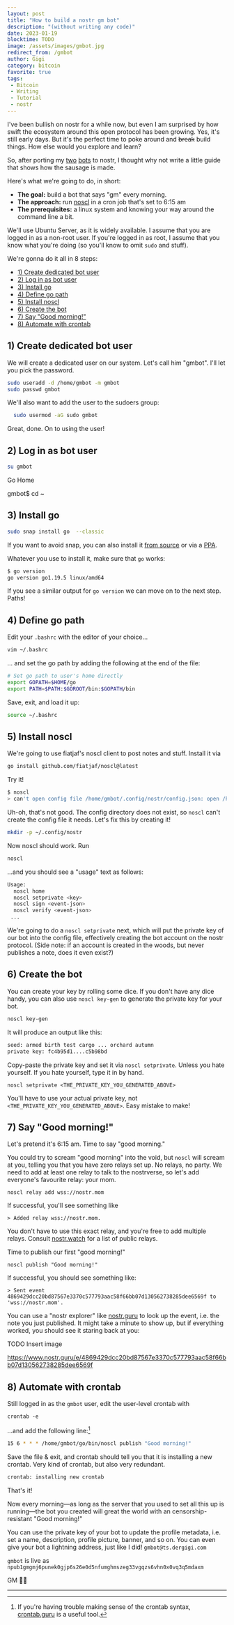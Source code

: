 ```yaml
---
layout: post
title: "How to build a nostr gm bot"
description: "(without writing any code)"
date: 2023-01-19
blocktime: TODO
image: /assets/images/gmbot.jpg
redirect_from: /gmbot
author: Gigi
category: bitcoin
favorite: true
tags:
 - Bitcoin
 - Writing
 - Tutorial
 - nostr
---
```





I've been bullish on nostr for a while now, but even I am surprised by how swift the ecosystem around this open protocol has been growing. Yes, it's still early days. But it's the perfect time to poke around and ~~break~~ build things. How else would you explore and learn?

So, after porting my [two](https://www.nostr.guru/p/npub1satst5p5jcacfpagy3jxscf2s48d9dd0v6lfxms7frp9e6t2w5xstmsfjp) [bots](https://www.nostr.guru/p/npub1satsv3728d65nenvkmzthrge0aduj8088dvwkxk70rydm407cl4s87sfhu) to nostr, I thought why not write a little guide that shows how the sausage is made.

Here's what we're going to do, in short:

- **The goal:** build a bot that says "gm" every morning.
- **The approach:** run [noscl](https://github.com/fiatjaf/noscl) in a cron job that's set to 6:15 am
- **The prerequisites:** a linux system and knowing your way around the command line a bit.

We'll use Ubuntu Server, as it is widely available. I assume that you are logged in as a non-root user. If you're logged in as root, I assume that you know what you're doing (so you'll know to omit `sudo` and stuff).

We're gonna do it all in 8 steps:

- [1) Create dedicated bot user](#1-create-dedicated-bot-user)
- [2) Log in as bot user](#2-log-in-as-bot-user)
- [3) Install go](#3-install-go)
- [4) Define go path](#4-define-go-path)
- [5) Install noscl](#5-install-noscl)
- [6) Create the bot](#6-create-the-bot)
- [7) Say "Good morning!"](#7-say-good-morning)
- [8) Automate with crontab](#8-automate-with-crontab)

## 1) Create dedicated bot user

We will create a dedicated user on our system.
Let's call him "gmbot".
I'll let you pick the password.

```bash
sudo useradd -d /home/gmbot -m gmbot
sudo passwd gmbot
```

We'll also want to add the user to the sudoers group:

```bash
  sudo usermod -aG sudo gmbot
```

Great, done. On to using the user!

## 2) Log in as bot user

```bash
su gmbot
```

Go Home

  gmbot$ cd ~

## 3) Install go

```bash
sudo snap install go  --classic
```

If you want to avoid snap, you can also install it [from source](https://www.digitalocean.com/community/tutorials/how-to-install-go-on-ubuntu-20-04) or via a [PPA](https://askubuntu.com/a/1377308).

Whatever you use to install it, make sure that `go` works:

```bash
$ go version
go version go1.19.5 linux/amd64
```

If you see a similar output for `go version` we can move on to the next step. Paths!

## 4) Define go path

Edit your `.bashrc` with the editor of your choice...

```bash
vim ~/.bashrc
```

... and set the go path by adding the following at the end of the file:

```bash
# Set go path to user's home directly
export GOPATH=$HOME/go
export PATH=$PATH:$GOROOT/bin:$GOPATH/bin
```

Save, exit, and load it up:

```bash
source ~/.bashrc
```

## 5) Install noscl

We're going to use fiatjaf's noscl client to post notes and stuff. Install it via

```bash
go install github.com/fiatjaf/noscl@latest
```

Try it!

```bash
$ noscl
> can't open config file /home/gmbot/.config/nostr/config.json: open /home/gmbot/.config/nostr/config.json: no such file or directory
```

Uh-oh, that's not good. The config directory does not exist, so `noscl` can't create the config file it needs. Let's fix this by creating it!

```bash
mkdir -p ~/.config/nostr
```

Now noscl should work. Run

```bash
noscl
```

...and you should see a "usage" text as follows:

```bash
Usage:
  noscl home
  noscl setprivate <key>
  noscl sign <event-json>
  noscl verify <event-json>
 ...
```

We're going to do a `noscl setprivate` next, which will put the private key of our bot into the config file, effectively creating the bot account on the nostr protocol. (Side note: if an account is created in the woods, but never publishes a note, does it even exist?)

## 6) Create the bot

You can create your key by rolling some dice. If you don't have any dice handy, you can also use `noscl key-gen` to generate the private key for your bot.

```bash
noscl key-gen
```

It will produce an output like this:

```bash
seed: armed birth test cargo ... orchard autumn
private key: fc4b95d1....c5b98bd
```

Copy-paste the private key and set it via `noscl setprivate`. Unless you hate yourself. If you hate yourself, type it in by hand.

```
noscl setprivate <THE_PRIVATE_KEY_YOU_GENERATED_ABOVE>
```

You'll have to use your actual private key, not `<THE_PRIVATE_KEY_YOU_GENERATED_ABOVE>`. Easy mistake to make!

## 7) Say "Good morning!"

Let's pretend it's 6:15 am. Time to say "good morning."

You could try to scream "good morning" into the void, but `noscl` will scream at you, telling you that you have zero relays set up. No relays, no party. We need to add at least one relay to talk to the nostrverse, so let's add everyone's favourite relay: your mom.

```
noscl relay add wss://nostr.mom
```

If successful, you'll see something like

```
> Added relay wss://nostr.mom.
```

You don't have to use this exact relay, and you're free to add multiple relays. Consult [nostr.watch](https://nostr.watch/relays/find#public) for a list of public relays.

Time to publish our first "good morning!"

```
noscl publish "Good morning!"
```

If successful, you should see something like:

```
> Sent event 4869429dcc20bd87567e3370c577793aac58f66bb07d130562738285dee6569f to 'wss://nostr.mom'.
```

You can use a "nostr explorer" like [nostr.guru](https://www.nostr.guru/e/4869429dcc20bd87567e3370c577793aac58f66bb07d130562738285dee6569f) to look up the event, i.e. the note you just published. It might take a minute to show up, but if everything worked, you should see it staring back at you:

TODO Insert image

<https://www.nostr.guru/e/4869429dcc20bd87567e3370c577793aac58f66bb07d130562738285dee6569f>

## 8) Automate with crontab

Still logged in as the `gmbot` user, edit the user-level crontab with

```
crontab -e
```

...and add the following line:[^fn-crontab]

[^fn-crontab]: If you're having trouble making sense of the crontab syntax, [crontab.guru](https://crontab.guru/#15_6_*_*_*) is a useful tool.

```bash
15 6 * * * /home/gmbot/go/bin/noscl publish "Good morning!"
```

Save the file & exit, and crontab should tell you that it is installing a new
crontab. Very kind of crontab, but also very redundant.

```bash
crontab: installing new crontab
```

That's it!

Now every morning—as long as the server that you used to set all this up is
running—the bot you created will great the world with an censorship-resistant
"Good morning!"

You can use the private key of your bot to update the profile metadata, i.e. set
a name, description, profile picture, banner, and so on. You can even give your
bot a lightning address, just like I did! `gmbot@ts.dergigi.com`

`gmbot` is live as `npub1gmgmj6punek0gjp6s26e0d5nfumghmszeg33vgqzs6vhn0x0vq3q5mdaxm`

GM 🌅🤙

---
